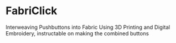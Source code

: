 # FabriClick
Interweaving Pushbuttons into Fabric Using 3D Printing and Digital Embroidery, instructable on making the combined buttons
